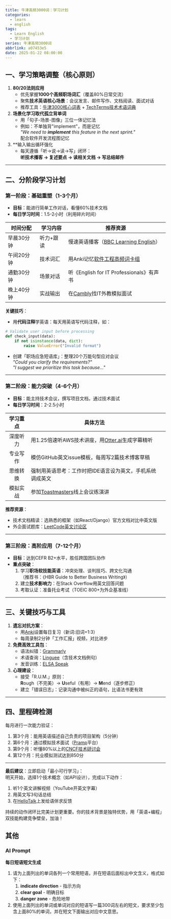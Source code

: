 ```yaml
---
title: 牛津高频3000词：学习计划
categories:
  - learn
  - english
tags:
  - Learn English
  - 学习计划
series: 牛津高频3000词
abbrlink: a07453e5
date: 2025-01-22 08:00:00
---
```


## **一、学习策略调整（核心原则）**

1. **80/20法则应用**
    - 优先掌握**1000个高频职场词汇**（覆盖80%日常交流）
    - 聚焦**技术英语核心场景**：会议发言、邮件写作、文档阅读、面试对话
    - 推荐工具：[牛津3000核心词表](https://www.oxfordlearnersdictionaries.com/wordlists/oxford3000-5000) + [TechTerms技术术语词典](https://techterms.com/)
2. **场景化学习取代孤立背单词**
    - 用「句子-场景-图像」三位一体记忆法
    - 例如：不单独背"implement"，而是记忆  
        _"We need to **implement** this feature in the next sprint."_  
        配合软件开发流程图记忆
3. **输入输出循环强化
    - 每天遵循「听→说→读→写」闭环：  
        **听技术播客 → 复述要点 → 读相关文档 → 写总结邮件**

---

## **二、分阶段学习计划**

### **第一阶段：基础重塑（1-3个月）**

- **目标**：能进行简单工作对话，看懂60%技术文档
- **每日学习时间**：1.5-2小时（利用碎片时间）

|时间分配|学习内容|推荐资源|
|---|---|---|
|早晨30分钟|听力+跟读|慢速英语播客（[BBC Learning English](https://www.bbc.co.uk/learningenglish)）|
|午间20分钟|技术词汇|用Anki记忆[软件工程高频词卡组](https://ankiweb.net/shared/decks/software)|
|通勤30分钟|场景对话|听《English for IT Professionals》有声书|
|晚上40分钟|实战输出|在[Cambly](https://www.cambly.com/)找IT外教模拟面试|

**关键技巧**：

- 用**代码注释**学英语：每天用英语写代码注释，如：
``` python
# Validate user input before processing 
def check_input(data):
    if not isinstance(data, dict):
        raise ValueError("Invalid format") 
```
- 创建「职场应急短语库」：整理20个万能句型应对会议  
    _"Could you clarify the requirements?"_  
    _"I suggest we prioritize this task because..."_

---

### **第二阶段：能力突破（4-6个月）**

- **目标**：能主持技术会议，撰写项目文档，通过技术面试
- **每日学习时间**：2-2.5小时

| 学习重点 | 具体方法                                                   |     |
| :--: | ------------------------------------------------------ | --- |
| 深度听力 | 用1.25倍速听AWS技术讲座，用[Otter.ai](https://otter.ai/)生成字幕精听   |     |
| 专业写作 | 模仿GitHub英文issue模板，每周写2篇技术博客草稿                          |     |
| 思维转换 | 强制用英语思考：工作时把IDE语言设为英文，手机系统调成英文                         |     |
| 模拟实战 | 参加[Toastmasters](https://www.toastmasters.org/)线上会议练演讲 |     |

**推荐资源**：

- 技术文档精读：选熟悉的框架（如React/Django）官方文档对比中英文版
- 外企面试题库：[LeetCode英文讨论区](https://leetcode.com/discuss/interview-question?currentPage=1&orderBy=hot)

---

### **第三阶段：高阶应用（7-12个月）**

- **目标**：达到CEFR B2+水平，胜任跨国团队协作
- **重点突破**：
    1. 学习**职场软技能英语**：冲突处理、谈判技巧、跨文化沟通  
        （推荐书：《HBR Guide to Better Business Writing》）
    2. 建立**技术影响力**：在Stack Overflow用英文回答问题
    3. 考取认证：准备托业考试（TOEIC 800+为外企基准线）

---

## **三、关键技巧与工具**

1. **遗忘对抗方案**：
    - 用[Anki](https://apps.ankiweb.net/)设置每日复习（新词:旧词=1:3）
    - 每周录制2分钟「工作汇报」视频，对比进步
2. **免费高效工具包**：
    - 语法纠错：[Grammarly](https://www.grammarly.com/)
    - 术语查询：[Linguee](https://www.linguee.com/)（含技术文档例句）
    - 发音训练：[ELSA Speak](https://elsaspeak.com/)
3. **心理建设**：
    - 接受「R.U.M.」原则：  
        **R**ough（不完美）→ **U**seful（有用）→ **M**end（逐步修正）
    - 建立「错误日志」：记录沟通中被纠正的语句，比语法书更有效

---

## **四、里程碑检测**

每月进行一次能力验证：

1. 第3个月：能用英语描述自己负责的项目架构（5分钟）
2. 第6个月：通过模拟技术面试（[Pramp](https://www.pramp.com/)平台）
3. 第9个月：听懂80%以上的[CNCF技术研讨会](https://www.cncf.io/online-programs/)
4. 第12个月：托业模拟测试达到850分

---

**最后建议**：立即启动「最小可行学习」：  
明天开始，选择1个技术概念（如API设计），完成以下动作：

1. 听1个英文讲解视频（YouTube开英文字幕）
2. 用英文写3句话总结
3. 在[HelloTalk](https://www.hellotalk.com/)上发给语伴求反馈

持续的动作闭环比完美计划更重要。你的技术背景是独特优势，用「英语+编程」双技能构建竞争壁垒，加油！

## 其他
### AI Prompt

**每日短语短文生成**
1. 请为上面列出的单词各列一个常用短语，并在短语后面标出中文含义，格式如下：
	1. **indicate direction** - 指示方向
	2. **clear goal** - 明确目标
	3. **danger zone** - 危险地带
2. 使用上面列出的单词或单词对应的短语写一篇300词左右的短文，要求至少包含上面80%的单词，并在短文下面输出对应中文意思。